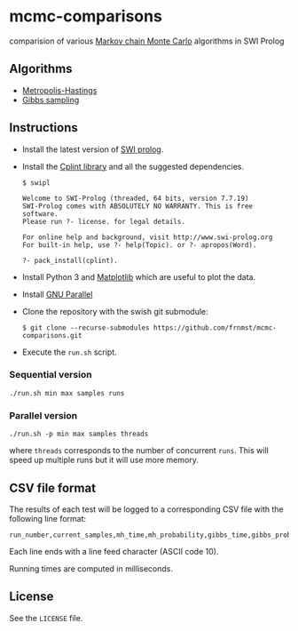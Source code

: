 # mcmc-comparisons

comparision of various [Markov chain Monte Carlo](https://en.wikipedia.org/wiki/Markov_chain_Monte_Carlo) 
algorithms in SWI Prolog

## Algorithms

- [Metropolis-Hastings](https://en.wikipedia.org/wiki/Metropolis%E2%80%93Hastings_algorithm)
- [Gibbs sampling](https://en.wikipedia.org/wiki/Gibbs_sampling)

## Instructions

- Install the latest version of [SWI prolog](http://www.swi-prolog.org/).
- Install the [Cplint library](https://github.com/friguzzi/cplint) and all the 
  suggested dependencies.

      $ swipl

      Welcome to SWI-Prolog (threaded, 64 bits, version 7.7.19)
      SWI-Prolog comes with ABSOLUTELY NO WARRANTY. This is free software.
      Please run ?- license. for legal details.

      For online help and background, visit http://www.swi-prolog.org
      For built-in help, use ?- help(Topic). or ?- apropos(Word).

      ?- pack_install(cplint).

- Install Python 3 and [Matplotlib](https://matplotlib.org/) which are useful
  to plot the data.

- Install [GNU Parallel](http://www.gnu.org/software/parallel/)

- Clone the repository with the swish git submodule:

      $ git clone --recurse-submodules https://github.com/frnmst/mcmc-comparisons.git

- Execute the `run.sh` script.

### Sequential version

    ./run.sh min max samples runs

### Parallel version

    ./run.sh -p min max samples threads

where `threads` corresponds to the number of concurrent `runs`. This will speed 
up multiple runs but it will use more memory.

## CSV file format

The results of each test will be logged to a corresponding CSV file with the 
following line format:

    run_number,current_samples,mh_time,mh_probability,gibbs_time,gibbs_probability

Each line ends with a line feed character (ASCII code 10).

Running times are computed in milliseconds.

## License

See the `LICENSE` file.
